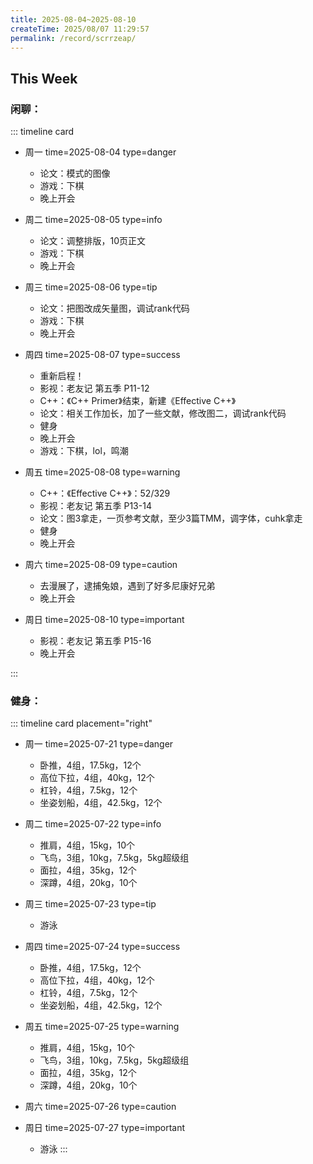 ```yaml
---
title: 2025-08-04~2025-08-10
createTime: 2025/08/07 11:29:57
permalink: /record/scrrzeap/
---
```


## This Week

### 闲聊：


::: timeline card
- 周一
  time=2025-08-04 type=danger

  - 论文：模式的图像
  - 游戏：下棋
  - 晚上开会


- 周二
  time=2025-08-05 type=info

  - 论文：调整排版，10页正文
  - 游戏：下棋
  - 晚上开会


- 周三
  time=2025-08-06 type=tip

  - 论文：把图改成矢量图，调试rank代码
  - 游戏：下棋
  - 晚上开会


- 周四
  time=2025-08-07 type=success

  - 重新启程！
  - 影视：老友记 第五季 P11-12
  - C++：《C++ Primer》结束，新建《Effective C++》
  - 论文：相关工作加长，加了一些文献，修改图二，调试rank代码
  - 健身
  - 晚上开会
  - 游戏：下棋，lol，鸣潮



- 周五
  time=2025-08-08 type=warning

  - C++：《Effective C++》：52/329
  - 影视：老友记 第五季 P13-14
  - 论文：图3拿走，一页参考文献，至少3篇TMM，调字体，cuhk拿走
  - 健身
  - 晚上开会



- 周六
  time=2025-08-09 type=caution

  - 去漫展了，逮捕兔娘，遇到了好多尼康好兄弟
  - 晚上开会


- 周日
  time=2025-08-10 type=important

  - 影视：老友记 第五季 P15-16
  - 晚上开会


:::

### 健身：

::: timeline card placement="right"
- 周一
  time=2025-07-21 type=danger

  - 卧推，4组，17.5kg，12个
  - 高位下拉，4组，40kg，12个
  - 杠铃，4组，7.5kg，12个
  - 坐姿划船，4组，42.5kg，12个


- 周二
  time=2025-07-22 type=info

  - 推肩，4组，15kg，10个
  - 飞鸟，3组，10kg，7.5kg，5kg超级组
  - 面拉，4组，35kg，12个
  - 深蹲，4组，20kg，10个

- 周三
  time=2025-07-23 type=tip

  - 游泳

- 周四
  time=2025-07-24 type=success

  - 卧推，4组，17.5kg，12个
  - 高位下拉，4组，40kg，12个
  - 杠铃，4组，7.5kg，12个
  - 坐姿划船，4组，42.5kg，12个

- 周五
  time=2025-07-25 type=warning

  - 推肩，4组，15kg，10个
  - 飞鸟，3组，10kg，7.5kg，5kg超级组
  - 面拉，4组，35kg，12个
  - 深蹲，4组，20kg，10个

- 周六
  time=2025-07-26 type=caution


- 周日
  time=2025-07-27 type=important

  - 游泳
:::